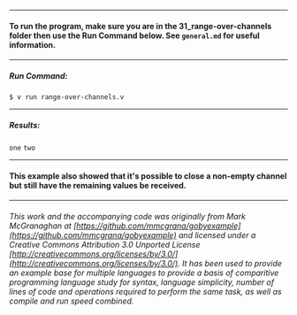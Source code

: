 ___
#### To run the program, make sure you are in the 31_range-over-channels folder then use the Run Command below. See `general.md` for useful information.
___
##### Run Command:

`$ v run range-over-channels.v`
___
##### Results:

`one`
`two`
___
#### This example also showed that it's possible to close a non-empty channel but still have the remaining values be received.
___

###### This work and the accompanying code was originally from Mark McGranaghan at [https://github.com/mmcgrana/gobyexample](https://github.com/mmcgrana/gobyexample) and licensed under a Creative Commons Attribution 3.0 Unported License [http://creativecommons.org/licenses/by/3.0/](http://creativecommons.org/licenses/by/3.0/). It has been used to provide an example base for multiple languages to provide a basis of comparitive programming language study for syntax, language simplicity, number of lines of code and operations required to perform the same task, as well as compile and run speed combined.